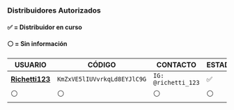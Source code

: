 ### Distribuidores Autorizados

#### ✅ = Distribuidor en curso
#### ⚪ = Sin información

| USUARIO                     | CÓDIGO                      | CONTACTO            | ESTADO |
|-----------------------------|-----------------------------|----------------------|--------|
| [**Richetti123**](https://github.com/Richetti123) | `KmZxVE5lIUVvrkqLd8EYJlC9G` | `IG: @richetti_123` | ✅     |
| ⚪                           | ⚪                           | ⚪                    | ⚪      |
